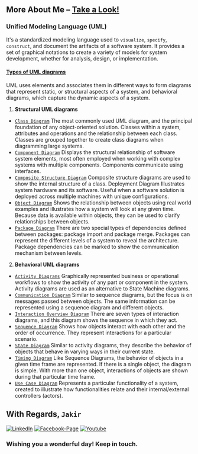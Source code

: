 ## More About Me – [Take a Look!](http://www.mjakaria.me) 

### Unified Modeling Language (UML)
It's a standardized modeling language used to `visualize`, `specify`, `construct`, and document the artifacts of a software system. It provides a set of graphical notations to create a variety of models for system development, whether for analysis, design, or implementation.

#### [Types of UML diagrams](https://www.lucidchart.com/pages/tutorial/uml)
UML uses elements and associates them in different ways to form diagrams that represent static, or structural aspects of a system, and behavioral diagrams, which capture the dynamic aspects of a system.

1. **Structural UML diagrams**
- [`Class Diagram`](https://www.lucidchart.com/pages/uml-class-diagram) The most commonly used UML diagram, and the principal foundation of any object-oriented solution. Classes within a system, attributes and operations and the relationship between each class. Classes are grouped together to create class diagrams when diagramming large systems.
- [`Component Diagram`](https://www.lucidchart.com/pages/uml-component-diagram) Displays the structural relationship of software system elements, most often employed when working with complex systems with multiple components. Components communicate using interfaces.
- [`Composite Structure Diagram`](https://www.lucidchart.com/pages/uml-composite-structure-diagram) Composite structure diagrams are used to show the internal structure of a class.
Deployment Diagram Illustrates system hardware and its software. Useful when a software solution is deployed across multiple machines with unique configurations.
- [`Object Diagram`](https://www.lucidchart.com/pages/uml-deployment-diagram) Shows the relationship between objects using real world examples and illustrates how a system will look at any given time. Because data is available within objects, they can be used to clarify relationships between objects.
- [`Package Diagram`](https://www.lucidchart.com/pages/uml-package-diagram) There are two special types of dependencies defined between packages: package import and package merge. Packages can represent the different levels of a system to reveal the architecture. Package dependencies can be marked to show the communication mechanism between levels.

2. **Behavioral UML diagrams**
- [`Activity Diagrams`](https://www.lucidchart.com/pages/uml-activity-diagram) Graphically represented business or operational workflows to show the activity of any part or component in the system. Activity diagrams are used as an alternative to State Machine diagrams.
- [`Communication Diagram`](https://www.lucidchart.com/pages/uml-communication-diagram) Similar to sequence diagrams, but the focus is on messages passed between objects. The same information can be represented using a sequence diagram and different objects.
- [`Interaction Overview Diagram`](https://www.lucidchart.com/pages/uml-interaction-diagram) There are seven types of interaction diagrams, and this diagram shows the sequence in which they act.
- [`Sequence Diagram`](https://www.lucidchart.com/pages/uml-sequence-diagram) Shows how objects interact with each other and the order of occurrence. They represent interactions for a particular scenario.
- [`State Diagram`](https://www.lucidchart.com/pages/uml-state-machine-diagram) Similar to activity diagrams, they describe the behavior of objects that behave in varying ways in their current state.
- [`Timing Diagram`](https://www.lucidchart.com/pages/uml-timing-diagram) Like Sequence Diagrams, the behavior of objects in a given time frame are represented. If there is a single object, the diagram is simple. With more than one object, interactions of objects are shown during that particular time frame.
- [`Use Case Diagram`](https://www.lucidchart.com/pages/uml-use-case-diagram) Represents a particular functionality of a system, created to illustrate how functionalities relate and their internal/external controllers (actors).

## With Regards, `Jakir`

[![LinkedIn][linkedin-shield-jakir]][linkedin-url-jakir]
[![Facebook-Page][facebook-shield-jakir]][facebook-url-jakir]
[![Youtube][youtube-shield-jakir]][youtube-url-jakir]

### Wishing you a wonderful day! Keep in touch.

<!-- Personal profile -->

[linkedin-shield-jakir]: https://img.shields.io/badge/linkedin-%230077B5.svg?style=for-the-badge&logo=linkedin&logoColor=white
[linkedin-url-jakir]: https://www.linkedin.com/in/jakir-ruet/
[facebook-shield-jakir]: https://img.shields.io/badge/Facebook-%231877F2.svg?style=for-the-badge&logo=Facebook&logoColor=white
[facebook-url-jakir]: https://www.facebook.com/jakir.ruet/
[youtube-shield-jakir]: https://img.shields.io/badge/YouTube-%23FF0000.svg?style=for-the-badge&logo=YouTube&logoColor=white
[youtube-url-jakir]: https://www.youtube.com/@mjakaria-ruet/featured

